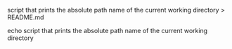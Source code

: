 script that prints the absolute path name of the current working directory > README.md




echo script that prints the absolute path name of the current working directory
